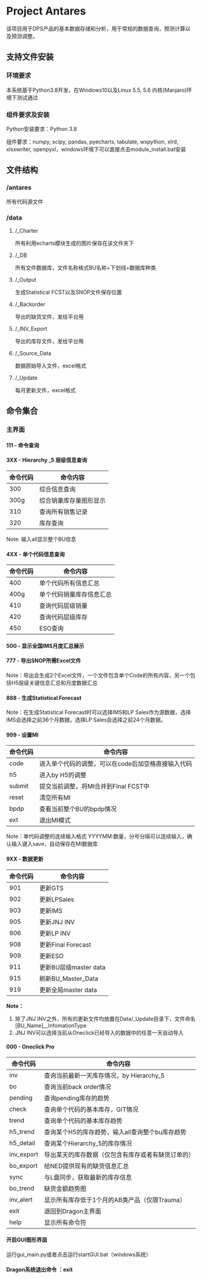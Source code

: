 # Project Antares

该项目用于DPS产品的基本数据存储和分析，用于常规的数据查询，预测计算以及预测调整。

## 支持文件安装

### 环境要求

本系统基于Python3.8开发，在Windows10以及Linux 5.5, 5.6 内核(Manjaro)环境下测试通过

### 组件要求及安装

Python安装要求：Python 3.8

组件要求：numpy, scipy, pandas, pyecharts, tabulate, wxpython, xlrd, xlsxwriter, openpyxl，windows环境下可以直接点击module_install.bat安装

## 文件结构

### /antares

   所有代码源文件

### /data

   1. /_Charter

      所有利用echarts模块生成的图片保存在该文件夹下

   2. /_DB

      所有文件数据库，文件名称格式BU名称+下划线+数据库种类

   3. /_Output

      生成Statistical FCST以及SNOP文件保存位置

   4. /_Backorder
   
      导出的缺货文件，发给平台用
   
   5. /_INV_Export
   
      导出的库存文件，发给平台用

   4. /_Source_Data

      数据原始导入文件，excel格式

   5. /_Update

      每月更新文件，excel格式
      
## 命令集合
### 主界面
#### 111 - 命令查询

#### 3XX - Hierarchy _5 层级信息查询

| 命令代码 | 命令内容               |
| -------- | ---------------------- |
| 300      | 综合信息查询           |
| 300g     | 综合销量库存量图形显示 |
| 310      | 查询所有销售记录       |
| 320      | 库存查询               |

Note: 输入all显示整个BU信息

#### 4XX - 单个代码信息查询

| 命令代码 | 命令内容                 |
| -------- | ------------------------ |
| 400      | 单个代码所有信息汇总     |
| 400g     | 单个代码销量库存信息汇总 |
| 410      | 查询代码层级销量         |
| 420      | 查询代码层级库存         |
| 450      | ESO查询                  |

#### 500 - 显示全国IMS月度汇总展示

#### 777 - 导出SNOP所需Excel文件

Note：导出会生成2个Excel文件，一个文件包含单个Code的所有内容，另一个包括H5层级关键信息汇总和月度数据汇总

#### 888 - 生成Statistical Forecast

Note：在生成Statistical Forecast时可以选择IMS和LP Sales作为源数据，选择IMS会选择之前36个月数据，选择LP Sales会选择之前24个月数据。

#### 999 - 设置MI

| 命令代码 | 命令内容                                           |
| -------- | -------------------------------------------------- |
| code     | 进入单个代码的调整，可以在code后加空格直接输入代码 |
| h5       | 进入by H5的调整                                    |
| submit   | 提交当前调整，将MI合并到FInal FCST中               |
| reset    | 清空所有MI                                         |
| bpdp     | 查看当前整个BU的bpdp情况                           |
| ext      | 退出MI模式                                         |

Note：单代码调整的连续输入格式 YYYYMM:数量，分号分隔可以连续输入，确认输入键入save，自动保存在MI数据库

#### 9XX - 数据更新

| 命令代码 | 命令内容              |
| -------- | --------------------- |
| 901      | 更新GTS               |
| 902      | 更新LPSales           |
| 903      | 更新IMS               |
| 905      | 更新JNJ INV           |
| 906      | 更新LP INV            |
| 908      | 更新Final Forecast    |
| 909      | 更新ESO               |
| 911      | 更新BU层级master data |
| 915      | 刷新BU_Master_Data    |
| 919      | 更新全局master data   |

**Note：**

1. 除了JNJ INV之外，所有的更新文件均放置在Data/_Update目录下，文件命名 [BU_Name]__InfomationType
2. JNJ INV可以选择当前从Oneclick已经导入的数据中的任意一天自动导入

#### 000 - Oneclick Pro

| 命令代码   | 命令内容                                           |
| ---------- | -------------------------------------------------- |
| inv        | 查询当前最新一天库存情况，by Hierarchy_5           |
| bo         | 查询当前back order情况                             |
| pending    | 查询pending库存的趋势                              |
| check      | 查询单个代码的基本库存，GIT情况                    |
| trend      | 查询单个代码的基本库存趋势                         |
| h5_trend   | 查询某个H5的库存趋势，输入all查询整个bu库存趋势    |
| h5_detail  | 查询某个Hierarchy_5的库存情况                      |
| inv_export | 导出某天的库存数据（仅包含有库存或者有缺货订单的） |
| bo_export  | 给NED提供现有的缺货信息汇总                        |
| sync       | 与L盘同步，获取最新的库存信息                      |
| bo_trend   | 缺货金额趋势图                                     |
| inv_alert  | 显示所有库存低于1个月的AB类产品（仅限Trauma）      |
| exit       | 退回到Dragon主界面                                 |
| help       | 显示所有命令符                                     |

#### 开启GUI图形界面

运行gui_main.py或者点击运行startGUI.bat（windows系统）

####  Dragon系统退出命令 ：exit